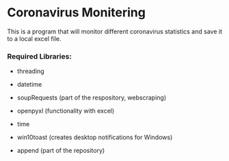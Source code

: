 # Coronavirus Monitering

This is a program that will monitor different coronavirus statistics and save it to a local excel file.

### Required Libraries:

- threading

- datetime

- soupRequests (part of the respository, webscraping)

- openpyxl (functionality with excel)

- time

- win10toast (creates desktop notifications for Windows)

- append (part of the repository)
